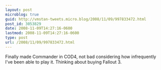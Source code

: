 ```yaml
---
layout: post
microblog: true
guid: http://vmstan-tweets.micro.blog/2008/11/09/997833472.html
post_id: 3053829
date: 2008-11-09T14:27:16-0600
lastmod: 2008-11-09T14:27:16-0600
type: post
url: /2008/11/09/997833472.html
---
```

Finally made Commander in COD4, not bad considering how infrequently I've been able to play it. Thinking about buying Fallout 3.
